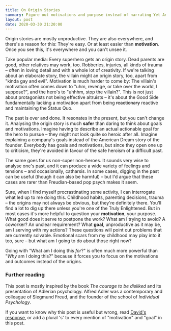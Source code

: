 ```yaml
---
title: On Origin Stories
summary: Figure out motivations and purpose instead of narrating Yet Another Origin Story.
layout: post
date: 2020-03-30 21:20:00
---
```


Origin stories are mostly unproductive. They are also everywhere, and there's a reason for this: They're easy.  Or at
least easier than **motivation**. Once you see this, it's everywhere and you can't unsee it.

Take popular media: Every superhero gets an origin story. Dead parents are good, other relatives may work, too.
Robberies, injuries, all kinds of trauma – often in loving detail and with a whole lot of creativity. If we're talking
about an elaborate story, the villain might an origin story, too, apart from "kinda gay and evil". Motivation is much
harder to come by: The villain's motivation often comes down to "uhm, revenge, or take over the world, I suppose?", and
the hero's to "uhhhm, stop the villain?". This is not just about protagonists not being effective altruists – it's about
the Good Side fundamentally lacking a motivation apart from being ~~reactionary~~ reactive and maintaining the Status
Quo.

The past is over and done. It resonates in the present, but you can't change it. Analysing the origin story is much
**safer** than daring to think about goals and motivations. Imagine having to describe an actual actionable goal for the
hero to pursue – they might not look quite so heroic after all. Imagine explaining a company's goals instead of the
American Dream story of the founder. Everybody has goals and motivations, but since they open one up to criticism,
they're avoided in favour of the safe heroism of a difficult past.

The same goes for us non-super non-heroes. It sounds very wise to analyse one's past, and it can produce a wide variety
of feelings and tensions – and occasionally, catharsis. In some cases, digging in the past can be useful (though it can
also be harmful) – but I'd argue that these cases are rarer than Freudian-based pop psych makes it seem.

Sure, when I find myself procrastinating some activity, I can interrogate what led up to me doing this. Childhood
habits, parenting decisions, trauma – the origins may not always be obvious, but they're definitely there. You'll find a
lot to dig up there unless you're one of the Truly Enlightened. But in most cases it's more helpful to question your
**motivation**, your purpose. What good does it serve to postpone the work? What am I trying to avoid? A coworker? An
unclear requirement? What **goal**, unproductive as it may be, am I serving with my actions? These questions will point
out problems that are currently solvable. Emotional scars from my childhood may play into it too, sure – but what am I
going to do about those right now?

Going with "What am I doing this *for*?" is often much more powerful than "*Why* am I doing this?" because it forces you
to focus on the motivations and outcomes instead of the origins.

### Further reading

This post is mostly inspired by the book *The courage to be disliked* and its presentation of Adlerian psychology.
Alfred Adler was a contemporary and colleague of Siegmund Freud, and the founder of the school of *Individual
Psychology*.

If you want to know why this post is useful but wrong, read [David's
response](https://notebook.drmaciver.com/posts/2020-04-02-09:44.html), or add a plural 's' to every mention of
"motivation" and "goal" in this post.
